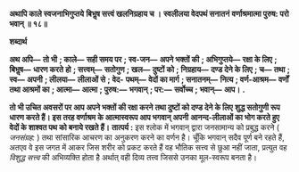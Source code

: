 **अथापि काले स्वजनाभिगुप्तये** **बिभॢष सत्त्वं खलनिग्रहाय च ।** **स्वलीलया वेदपथं सनातनं** **वर्णाश्रमात्मा पुरुष: परो भवान् ॥ १८॥** 

**शब्दार्थ** 

**अथ अपि—** **तो भी** **; काले—** **सही समय पर** **; स्व-जन—** **अपने भक्तों की** **; अभिगुप्तये—** **रक्षा के लिए** **; बिभॢष—** **धारण करते** **हो** **; सत्त्वम्—** **सतोगुण** **; खल—** **दुष्टों को** **; निग्रहाय—** **दण्ड देने के लिए** **; च—** **तथा** **; स्व—** **अपनी** **; लीलया—** **लीलाओं से** **; वेद-** **पथम्—** **वेदों का मार्ग** **; सनातनम्—** **नित्य** **; वर्ण-आश्रम—** **वर्णों तथा आश्रमों का** **; आत्मा—** **आत्मा** **; पुरुष:—** **भगवान्** **; पर:—** **सर्वोच्च** **; भवान्—** **आप।** **.** 

**तो भी उचित अवसरों पर आप अपने भक्तों की रक्षा करने तथा दुष्टों को दण्ड देने के लिए** **शुद्ध सतोगुणी रूप धारण करते हैं। इस तरह वर्णाश्रम के आत्मास्वरूप आप भगवान् अपनी** **आनन्द-लीलाओं का भोग करते हुए वेदों के शाश्वत पथ को बनाये रखते हैं।** **तात्पर्य :** इस श्लोक में भगवान् द्वारा जनसामान्य को प्रबुद्ध करने ( *जनसंग्रह:* ) तथा सांसारिक आचरण का अनुकरण करने का वर्णन है। चूँकि भगवान् सदैव पूर्ण बने रहते हैं, अतएव वे इस जगत में आकर जिस शरीर को प्रकट करते हैं वह भौतिक सत्त्व से छुआ नहीं जाता, प्रत्युत वह *विशुद्ध सत्त्व*  की अभिव्यक्ति होता है अर्थात् वही दिव्य तत्त्व जिससे उनका मूल-स्वरूप बनता है।  